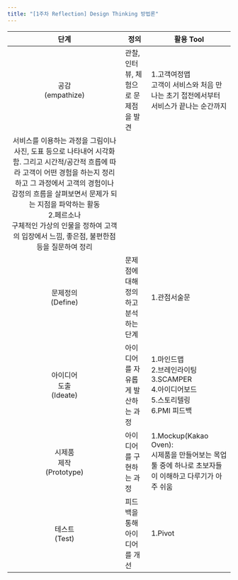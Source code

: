 ```yaml
---
title: "[1주차 Reflection] Design Thinking 방법론"
---
```

|단계|정의|활용 Tool|
|:---:|----------|---|
|공감<br>(empathize)|관찰, 인터뷰, 체험으로 문제점을 발견|1.고객여정맵<br>고객이 서비스와 처음 만나는 초기 접전에서부터 서비스가 끝나는 순간까지
서비스를 이용하는 과정을 그림이나 사진, 도표 등으로 나타내어 시각화 함. 그리고 시간적/공간적 흐릅에 따라 고객이 어떤 경험을 하는지 정리하고 그 과정에서 고객의 경험이나 감정의 흐름을 살펴보면서 문제가 되는 지점을 파악하는 활동<br>2.페르소나<br>구체적인 가상의 인물을 정하여 고객의 입장에서 느낌, 좋은점, 불편한점등을 질문하여 정리<br>|
|문제정의<br>(Define)|문제점에 대해 정의하고 분석하는 단계|1.관점서술문<br>|
|아이디어<br>도출<br>(Ideate)|아이디어를 자유롭게 발산하는 과정|1.마인드맵<br>2.브레인라이팅<br>3.SCAMPER<br>4.아이디어보드<br>5.스토리텔링<br>6.PMI 피드백|
|시제품<br>제작<br>(Prototype)|아이디어를 구현하는 과정|1.Mockup(Kakao Oven):<br> 시제품을 만들어보는 목업툴 중에 하나로 초보자들이 이해하고 다루기가 아주 쉬움 <br>|
|테스트<br>(Test)|피드백을 통해 아이디어를 개선|1.Pivot|
